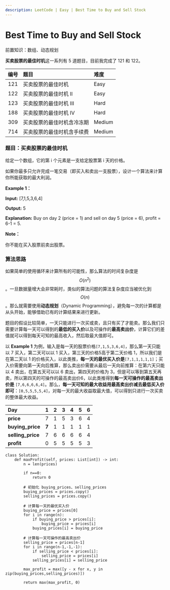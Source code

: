 ```yaml
---
description: LeetCode | Easy | Best Time to Buy and Sell Stock
---
```


# Best Time to Buy and Sell Stock

前置知识：数组、动态规划

**买卖股票的最佳时机**这一系列有 5 道题目，目前我完成了 121 和 122。

| 编号 | 题目 | 难度 |
| :---: | :--- | :--- |
|  121 | 买卖股票的最佳时机 | Easy |
| 122 | 买卖股票的最佳时机 II | Easy |
| 123 | 买卖股票的最佳时机 III | Hard |
| 188 | 买卖股票的最佳时机 IV | Hard |
| 309 | 买卖股票的最佳时机含冷冻期 | Medium |
| 714 | 买卖股票的最佳时机含手续费 | Medium |

### 题目：买卖股票的最佳时机

给定一个数组，它的第 i 个元素是一支给定股票第 i 天的价格。

如果你最多只允许完成一笔交易（即买入和卖出一支股票），设计一个算法来计算你所能获取的最大利润。

**Example 1：**

**Input:** \[7,1,5,3,6,4\] 

**Output:** 5 

**Explanation:** Buy on day 2 \(price = 1\) and sell on day 5 \(price = 6\), profit = 6-1 = 5.

**Note：**

你不能在买入股票前卖出股票。

### 算法思路

如果简单的使用循环来计算所有的可能性，那么算法的时间复杂度是 $$O(n^2)$$ 。一旦数据量增大会非常耗时，类似的算法问题的算法复杂度应当被优化到 $$O(n)$$ 。那么就需要使用**动态规划**（Dynamic Programming），避免每一次的计算都是从头开始，能够借助已有的计算结果来进行更新。

题目的假设比较简单，一天只能进行一次买或卖，且只有买了才能卖。那么我们只需要计算每一天可以得到的**最低的买入价**以及可操作的**最高卖出价**，计算它们的差值就可以得到每天可知的最高收入，然后取最大值即可。

以 **Example 1** 为例，输入是每一天的股票价格`[7,1,5,3,6,4]`，那么第一天只能以 7 买入，第二天可以以 1 买入，第三天的价格5高于第二天价格 1，所以我们是在第二天以 1 的价格买入，以此类推，**每一天的最优买入价是**`[7,1,1,1,1,1]`；买入价需要向第一天向后推算，那么卖出价需要从最后一天向前推算：在第六天只能以 4 卖出，在第五天可以以 6 卖出，第四天的价格为 3，但是可以等到第五天再卖，所以第四天的可操作的最高卖出价6，以此类推得到**每一天可操作的最高卖出价是** `[7,6,6,6,6,4]`。那么，**每一天可知的最大收益用最高卖出价减去最低买入价即可**：`[0,5,5,5,5,4]`，对每一天的最大收益取最大值，可以得到只进行一次买卖的整体最大收益。

| Day | 1 | 2 | 3 | 4 | 5 | 6 |
| :--- | :--- | :--- | :--- | :--- | :--- | :--- |
| **price** | 7 | 1 | 5 | 3 | 6 | 4 |
| **buying\_price** | **7** | 1 | 1 | 1 | 1 | 1 |
| **selling\_price** | 7 | 6 | 6 | 6 | 6 | 4 |
| **profit** | 0 | 5 | 5 | 5 | 5 | 3 |

```text
class Solution:
    def maxProfit(self, prices: List[int]) -> int:
        n = len(prices)
        
        if n==0:
            return 0

        # 初始化 buying_prices、selling_prices
        buying_prices = prices.copy()
        selling_prices = prices.copy()
        
        # 计算每一天的最优买入价
        buying_price = prices[0]
        for i in range(n):
            if buying_price > prices[i]:
                buying_price = prices[i]
            buying_prices[i] = buying_price
            
        # 计算每一天可操作的最高卖出价
        selling_price = prices[n-1]
        for i in range(n-1,-1,-1):
            if selling_price < prices[i]:
                selling_price = prices[i]
            selling_prices[i] = selling_price
            
        max_profit = max([y - x for x, y in zip(buying_prices,selling_prices)])
        
        return max(max_profit, 0)
```



